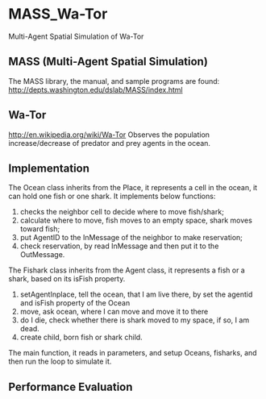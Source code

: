 # MASS_Wa-Tor
Multi-Agent Spatial Simulation of Wa-Tor

## MASS (Multi-Agent Spatial Simulation)

The MASS library, the manual, and sample programs are found:
http://depts.washington.edu/dslab/MASS/index.html

## Wa-Tor
http://en.wikipedia.org/wiki/Wa-Tor
Observes the population increase/decrease of predator and prey agents in the ocean.


## Implementation 


The Ocean class inherits from the Place, it represents a cell in the ocean, it can hold one fish or one shark. It implements below functions:

1. checks the neighbor cell to decide where to move fish/shark; 
2. calculate where to move, fish moves to an empty space, shark moves toward fish;
3. put AgentID to the InMessage of the neighbor to make reservation;
4. check reservation, by read InMessage and then put it to the OutMessage. 

The Fishark class inherits from the Agent class, it represents a fish or a shark, based on its isFish property. 
1. setAgentInplace, tell the ocean, that I am live there, by set the agentid and isFish property of the Ocean
2. move, ask ocean, where I can move and move it to there
3. do I die, check whether there is shark moved to my space, if so, I am dead.
4. create child, born fish or shark child. 

The main function, it reads in parameters, and setup Oceans, fisharks, and then run the loop to simulate it. 

## Performance Evaluation
